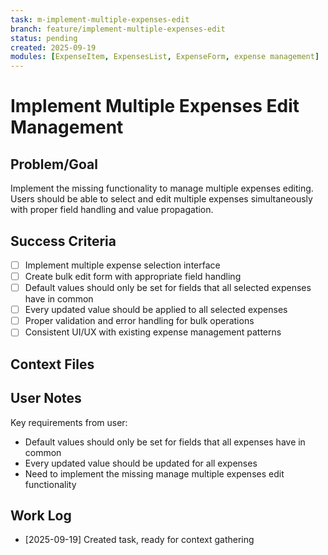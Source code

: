 ```yaml
---
task: m-implement-multiple-expenses-edit
branch: feature/implement-multiple-expenses-edit
status: pending
created: 2025-09-19
modules: [ExpenseItem, ExpensesList, ExpenseForm, expense management]
---
```


# Implement Multiple Expenses Edit Management

## Problem/Goal
Implement the missing functionality to manage multiple expenses editing. Users should be able to select and edit multiple expenses simultaneously with proper field handling and value propagation.

## Success Criteria
- [ ] Implement multiple expense selection interface
- [ ] Create bulk edit form with appropriate field handling
- [ ] Default values should only be set for fields that all selected expenses have in common
- [ ] Every updated value should be applied to all selected expenses
- [ ] Proper validation and error handling for bulk operations
- [ ] Consistent UI/UX with existing expense management patterns

## Context Files
<!-- Added by context-gathering agent or manually -->

## User Notes
Key requirements from user:
- Default values should only be set for fields that all expenses have in common
- Every updated value should be updated for all expenses
- Need to implement the missing manage multiple expenses edit functionality

## Work Log
<!-- Updated as work progresses -->
- [2025-09-19] Created task, ready for context gathering
